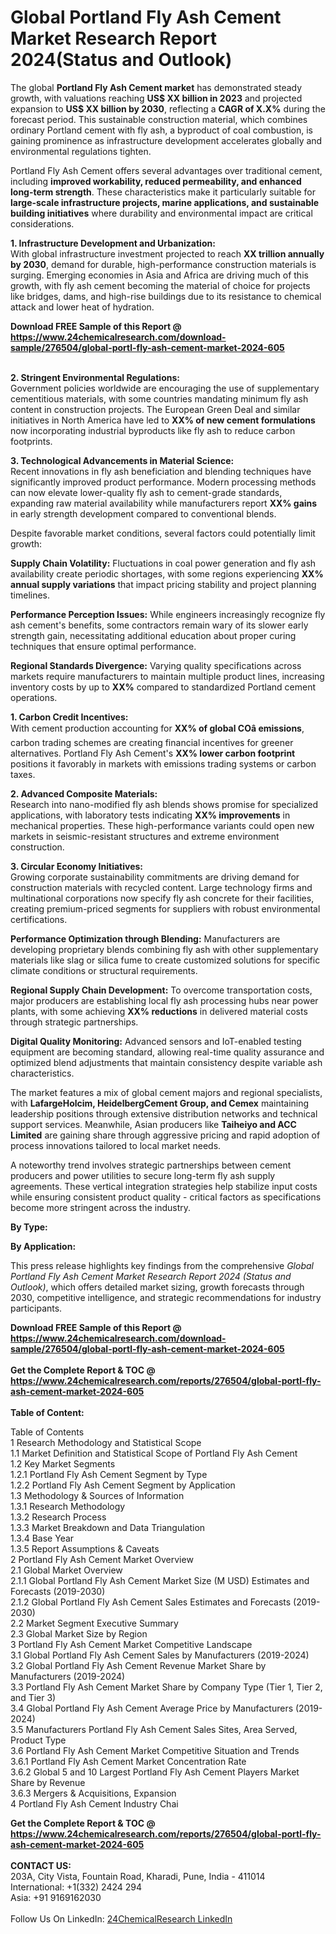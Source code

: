 <h1>Global Portland Fly Ash Cement Market Research Report 2024(Status and Outlook)</h1><p>The global <strong>Portland Fly Ash Cement market</strong> has demonstrated steady growth, with valuations reaching <strong>US$ XX billion in 2023</strong> and projected expansion to <strong>US$ XX billion by 2030</strong>, reflecting a <strong>CAGR of X.X%</strong> during the forecast period. This sustainable construction material, which combines ordinary Portland cement with fly ash, a byproduct of coal combustion, is gaining prominence as infrastructure development accelerates globally and environmental regulations tighten.</p><p>Portland Fly Ash Cement offers several advantages over traditional cement, including <strong>improved workability, reduced permeability, and enhanced long-term strength</strong>. These characteristics make it particularly suitable for <strong>large-scale infrastructure projects, marine applications, and sustainable building initiatives</strong> where durability and environmental impact are critical considerations.</p><p><strong>1. Infrastructure Development and Urbanization:</strong><br>
With global infrastructure investment projected to reach <strong>XX trillion annually by 2030</strong>, demand for durable, high-performance construction materials is surging. Emerging economies in Asia and Africa are driving much of this growth, with fly ash cement becoming the material of choice for projects like bridges, dams, and high-rise buildings due to its resistance to chemical attack and lower heat of hydration.</p><div><b>Download FREE Sample of this Report @ 
            <a href="https://www.24chemicalresearch.com/download-sample/276504/global-portl-fly-ash-cement-market-2024-605">
            https://www.24chemicalresearch.com/download-sample/276504/global-portl-fly-ash-cement-market-2024-605</a></b></div><br><p><strong>2. Stringent Environmental Regulations:</strong><br>
Government policies worldwide are encouraging the use of supplementary cementitious materials, with some countries mandating minimum fly ash content in construction projects. The European Green Deal and similar initiatives in North America have led to <strong>XX% of new cement formulations</strong> now incorporating industrial byproducts like fly ash to reduce carbon footprints.</p><p><strong>3. Technological Advancements in Material Science:</strong><br>
Recent innovations in fly ash beneficiation and blending techniques have significantly improved product performance. Modern processing methods can now elevate lower-quality fly ash to cement-grade standards, expanding raw material availability while manufacturers report <strong>XX% gains</strong> in early strength development compared to conventional blends.</p><p>Despite favorable market conditions, several factors could potentially limit growth:</p><p><strong>Supply Chain Volatility:</strong> Fluctuations in coal power generation and fly ash availability create periodic shortages, with some regions experiencing <strong>XX% annual supply variations</strong> that impact pricing stability and project planning timelines.</p><p><strong>Performance Perception Issues:</strong> While engineers increasingly recognize fly ash cement's benefits, some contractors remain wary of its slower early strength gain, necessitating additional education about proper curing techniques that ensure optimal performance.</p><p><strong>Regional Standards Divergence:</strong> Varying quality specifications across markets require manufacturers to maintain multiple product lines, increasing inventory costs by up to <strong>XX%</strong> compared to standardized Portland cement operations.</p><p><strong>1. Carbon Credit Incentives:</strong><br>
With cement production accounting for <strong>XX% of global COâ emissions</strong>, carbon trading schemes are creating financial incentives for greener alternatives. Portland Fly Ash Cement's <strong>XX% lower carbon footprint</strong> positions it favorably in markets with emissions trading systems or carbon taxes.</p><p><strong>2. Advanced Composite Materials:</strong><br>
Research into nano-modified fly ash blends shows promise for specialized applications, with laboratory tests indicating <strong>XX% improvements</strong> in mechanical properties. These high-performance variants could open new markets in seismic-resistant structures and extreme environment construction.</p><p><strong>3. Circular Economy Initiatives:</strong><br>
Growing corporate sustainability commitments are driving demand for construction materials with recycled content. Large technology firms and multinational corporations now specify fly ash concrete for their facilities, creating premium-priced segments for suppliers with robust environmental certifications.</p><p><strong>Performance Optimization through Blending:</strong> Manufacturers are developing proprietary blends combining fly ash with other supplementary materials like slag or silica fume to create customized solutions for specific climate conditions or structural requirements.</p><p><strong>Regional Supply Chain Development:</strong> To overcome transportation costs, major producers are establishing local fly ash processing hubs near power plants, with some achieving <strong>XX% reductions</strong> in delivered material costs through strategic partnerships.</p><p><strong>Digital Quality Monitoring:</strong> Advanced sensors and IoT-enabled testing equipment are becoming standard, allowing real-time quality assurance and optimized blend adjustments that maintain consistency despite variable ash characteristics.</p><p>The market features a mix of global cement majors and regional specialists, with <strong>LafargeHolcim, HeidelbergCement Group, and Cemex</strong> maintaining leadership positions through extensive distribution networks and technical support services. Meanwhile, Asian producers like <strong>Taiheiyo and ACC Limited</strong> are gaining share through aggressive pricing and rapid adoption of process innovations tailored to local market needs.</p><p>A noteworthy trend involves strategic partnerships between cement producers and power utilities to secure long-term fly ash supply agreements. These vertical integration strategies help stabilize input costs while ensuring consistent product quality - critical factors as specifications become more stringent across the industry.</p><p><strong>By Type:</strong></p><p><strong>By Application:</strong></p><p>This press release highlights key findings from the comprehensive <em>Global Portland Fly Ash Cement Market Research Report 2024 (Status and Outlook)</em>, which offers detailed market sizing, growth forecasts through 2030, competitive intelligence, and strategic recommendations for industry participants.</p><div><b>Download FREE Sample of this Report @ 
            <a href="https://www.24chemicalresearch.com/download-sample/276504/global-portl-fly-ash-cement-market-2024-605">
            https://www.24chemicalresearch.com/download-sample/276504/global-portl-fly-ash-cement-market-2024-605</a></b></div><br><div><b>Get the Complete Report & TOC @ 
            <a href="https://www.24chemicalresearch.com/reports/276504/global-portl-fly-ash-cement-market-2024-605">
            https://www.24chemicalresearch.com/reports/276504/global-portl-fly-ash-cement-market-2024-605</a></b></div><br>
            <b>Table of Content:</b><p>Table of Contents<br />
1 Research Methodology and Statistical Scope<br />
1.1 Market Definition and Statistical Scope of Portland Fly Ash Cement<br />
1.2 Key Market Segments<br />
1.2.1 Portland Fly Ash Cement Segment by Type<br />
1.2.2 Portland Fly Ash Cement Segment by Application<br />
1.3 Methodology & Sources of Information<br />
1.3.1 Research Methodology<br />
1.3.2 Research Process<br />
1.3.3 Market Breakdown and Data Triangulation<br />
1.3.4 Base Year<br />
1.3.5 Report Assumptions & Caveats<br />
2 Portland Fly Ash Cement Market Overview<br />
2.1 Global Market Overview<br />
2.1.1 Global Portland Fly Ash Cement Market Size (M USD) Estimates and Forecasts (2019-2030)<br />
2.1.2 Global Portland Fly Ash Cement Sales Estimates and Forecasts (2019-2030)<br />
2.2 Market Segment Executive Summary<br />
2.3 Global Market Size by Region<br />
3 Portland Fly Ash Cement Market Competitive Landscape<br />
3.1 Global Portland Fly Ash Cement Sales by Manufacturers (2019-2024)<br />
3.2 Global Portland Fly Ash Cement Revenue Market Share by Manufacturers (2019-2024)<br />
3.3 Portland Fly Ash Cement Market Share by Company Type (Tier 1, Tier 2, and Tier 3)<br />
3.4 Global Portland Fly Ash Cement Average Price by Manufacturers (2019-2024)<br />
3.5 Manufacturers Portland Fly Ash Cement Sales Sites, Area Served, Product Type<br />
3.6 Portland Fly Ash Cement Market Competitive Situation and Trends<br />
3.6.1 Portland Fly Ash Cement Market Concentration Rate<br />
3.6.2 Global 5 and 10 Largest Portland Fly Ash Cement Players Market Share by Revenue<br />
3.6.3 Mergers & Acquisitions, Expansion<br />
4 Portland Fly Ash Cement Industry Chai</p><div><b>Get the Complete Report & TOC @ 
            <a href="https://www.24chemicalresearch.com/reports/276504/global-portl-fly-ash-cement-market-2024-605">
            https://www.24chemicalresearch.com/reports/276504/global-portl-fly-ash-cement-market-2024-605</a></b></div><br><b>CONTACT US:</b><br>
            203A, City Vista, Fountain Road, Kharadi, Pune, India - 411014<br>
            International: +1(332) 2424 294<br>
            Asia: +91 9169162030 <br><br>
            Follow Us On LinkedIn: <a href="https://www.linkedin.com/company/24chemicalresearch/">24ChemicalResearch LinkedIn</a>
